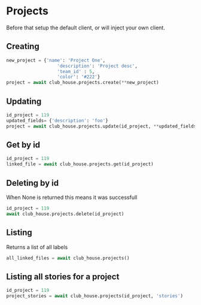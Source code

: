 # Projects

Before that setup the default client, or will inject your own client.

## Creating

```python
new_project = {'name': 'Project One',
                   'description': 'Project desc',
                   'team_id' : 5,
                   'color': '#222'}
project = await club_house.projects.create(**new_project)
```

## Updating

```python
id_project = 119
updated_fields= {'description': 'foo'}
project = await club_house.projects.update(id_project, **updated_fields)
```

## Get by id

```python
id_project = 119
linked_file = await club_house.projects.get(id_project)
```

## Deleting by id

When None is returned this means it was successfull

```python
id_project = 119
await club_house.projects.delete(id_project)
```

## Listing

Returns a list of all labels

```python
all_linked_files = await club_house.projects()
```

## Listing all stories for a project

```python
id_project = 119
project_stories = await club_house.projects(id_project, 'stories')
```
